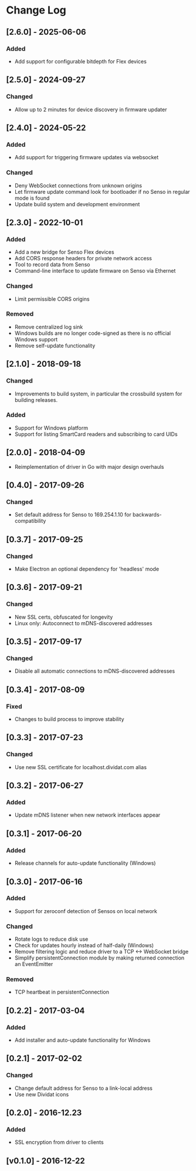 # Change Log

## [2.6.0] - 2025-06-06

### Added

- Add support for configurable bitdepth for Flex devices

## [2.5.0] - 2024-09-27

### Changed

- Allow up to 2 minutes for device discovery in firmware updater

## [2.4.0] - 2024-05-22

### Added

- Add support for triggering firmware updates via websocket

### Changed

- Deny WebSocket connections from unknown origins
- Let firmware update command look for bootloader if no Senso in regular mode is found
- Update build system and development environment

## [2.3.0] - 2022-10-01

### Added

- Add a new bridge for Senso Flex devices
- Add CORS response headers for private network access
- Tool to record data from Senso
- Command-line interface to update firmware on Senso via Ethernet

### Changed

- Limit permissible CORS origins

### Removed

- Remove centralized log sink
- Windows builds are no longer code-signed as there is no official Windows support
- Remove self-update functionality

## [2.1.0] - 2018-09-18

### Changed

- Improvements to build system, in particular the crossbuild system for building releases.

### Added

- Support for Windows platform
- Support for listing SmartCard readers and subscribing to card UIDs

## [2.0.0] - 2018-04-09

- Reimplementation of driver in Go with major design overhauls

## [0.4.0] - 2017-09-26

### Changed

- Set default address for Senso to 169.254.1.10 for backwards-compatibility

## [0.3.7] - 2017-09-25

### Changed

- Make Electron an optional dependency for 'headless' mode

## [0.3.6] - 2017-09-21

### Changed

- New SSL certs, obfuscated for longevity
- Linux only: Autoconnect to mDNS-discovered addresses

## [0.3.5] - 2017-09-17

### Changed

- Disable all automatic connections to mDNS-discovered addresses

## [0.3.4] - 2017-08-09

### Fixed

- Changes to build process to improve stability

## [0.3.3] - 2017-07-23

### Changed

- Use new SSL certificate for localhost.dividat.com alias

## [0.3.2] - 2017-06-27

### Added

- Update mDNS listener when new network interfaces appear

## [0.3.1] - 2017-06-20

### Added

- Release channels for auto-update functionality (Windows)

## [0.3.0] - 2017-06-16

### Added

- Support for zeroconf detection of Sensos on local network

### Changed

- Rotate logs to reduce disk use
- Check for updates hourly instead of half-daily (Windows)
- Remove filtering logic and reduce driver to a TCP <-> WebSocket bridge
- Simplify persistentConnection module by making returned connection an EventEmitter

### Removed

- TCP heartbeat in persistentConnection

## [0.2.2] - 2017-03-04

### Added

- Add installer and auto-update functionality for Windows

## [0.2.1] - 2017-02-02

### Changed

- Change default address for Senso to a link-local address
- Use new Dividat icons

## [0.2.0] - 2016-12.23

### Added

- SSL encryption from driver to clients

## [v0.1.0] - 2016-12-22
